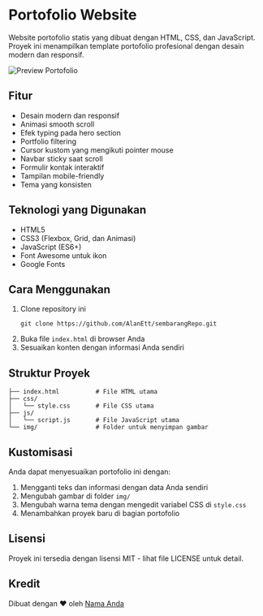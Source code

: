 # Portofolio Website

Website portofolio statis yang dibuat dengan HTML, CSS, dan JavaScript. Proyek ini menampilkan template portofolio profesional dengan desain modern dan responsif.

![Preview Portofolio](img/preview.jpg)

## Fitur

- Desain modern dan responsif
- Animasi smooth scroll
- Efek typing pada hero section
- Portfolio filtering
- Cursor kustom yang mengikuti pointer mouse
- Navbar sticky saat scroll
- Formulir kontak interaktif
- Tampilan mobile-friendly
- Tema yang konsisten

## Teknologi yang Digunakan

- HTML5
- CSS3 (Flexbox, Grid, dan Animasi)
- JavaScript (ES6+)
- Font Awesome untuk ikon
- Google Fonts

## Cara Menggunakan

1. Clone repository ini
   ```
   git clone https://github.com/AlanEtt/sembarangRepo.git
   ```
2. Buka file `index.html` di browser Anda
3. Sesuaikan konten dengan informasi Anda sendiri

## Struktur Proyek

```
├── index.html          # File HTML utama
├── css/
│   └── style.css       # File CSS utama
├── js/
│   └── script.js       # File JavaScript utama
└── img/                # Folder untuk menyimpan gambar
```

## Kustomisasi

Anda dapat menyesuaikan portofolio ini dengan:

1. Mengganti teks dan informasi dengan data Anda sendiri
2. Mengubah gambar di folder `img/`
3. Mengubah warna tema dengan mengedit variabel CSS di `style.css`
4. Menambahkan proyek baru di bagian portofolio

## Lisensi

Proyek ini tersedia dengan lisensi MIT - lihat file LICENSE untuk detail.

## Kredit

Dibuat dengan ❤️ oleh [Nama Anda](https://github.com/AlanEtt) 